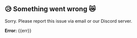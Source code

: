 ## 😥 Something went wrong 😿
<p>Sorry. Please report this issue via email or our Discord server.</p>

<b>Error:</b> {{err}}


<!-- [[> SEO
###### Title: Error 500 - Documentation